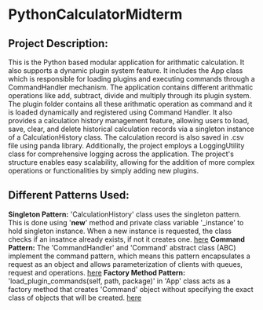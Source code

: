 # PythonCalculatorMidterm

## Project Description:
This is the Python based modular application for arithmatic calculation. It also supports a dynamic plugin system feature. It includes the App class which is responsible for loading plugins and executing commands through a CommandHandler mechanism. The application contains different arithmatic operations like add, subtract, divide and multiply through its plugin system. The plugin folder contains all these arithmatic operation as command and it is loaded dynamically and registered using Command Handler. It also provides a calculation history management feature, allowing users to load, save, clear, and delete historical calculation records via a singleton instance of a CalculationHistory class. The calculation record is also saved in .csv file using panda library. Additionally, the project employs a LoggingUtility class for comprehensive logging across the application. The project's structure enables easy scalability, allowing for the addition of more complex operations or functionalities by simply adding new plugins.

## Different Patterns Used:
**Singleton Pattern:** 'CalculationHistory' class uses the singleton pattern. This is done using '__new__' method and private class variable '_instance' to hold singleton instance. When a new instance is requested, the class checks if an insatnce already exists, if not it creates one. [here](https://github.com/dd573Njit/PythonCalculatorMidterm/blob/main/app/calculation_history.py)
**Command Pattern:** The 'CommandHandler' and 'Command' abstract class (ABC) implement the command pattern, which means this pattern encapsulates a request as an object and allows parameterization of clients with queues, request and operations. [here](https://github.com/dd573Njit/PythonCalculatorMidterm/blob/main/app/command/__init__.py)
**Factory Method Pattern:** 'load_plugin_commands(self, path, package)' in 'App' class acts as a factory method that creates 'Command' object without specifying the exact class of objects that will be created. [here](https://github.com/dd573Njit/PythonCalculatorMidterm/blob/main/app/__init__.py)